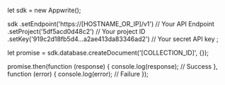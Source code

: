 let sdk = new Appwrite();

sdk
    .setEndpoint('https://[HOSTNAME_OR_IP]/v1') // Your API Endpoint
    .setProject('5df5acd0d48c2') // Your project ID
    .setKey('919c2d18fb5d4...a2ae413da83346ad2') // Your secret API key
;

let promise = sdk.database.createDocument('[COLLECTION_ID]', {});

promise.then(function (response) {
    console.log(response); // Success
}, function (error) {
    console.log(error); // Failure
});